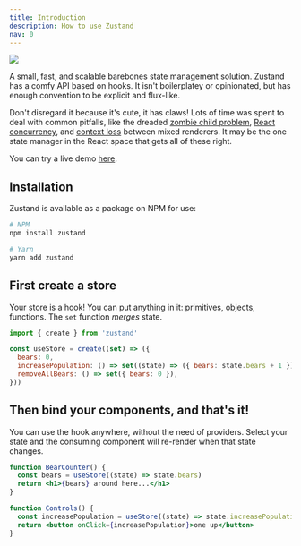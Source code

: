 ```yaml
---
title: Introduction
description: How to use Zustand
nav: 0
---
```


<div class="flex justify-center mb-4">
  <img src="https://github.com/pmndrs/zustand/raw/main/bear.jpg" />
</div>

A small, fast, and scalable barebones state management solution.
Zustand has a comfy API based on hooks.
It isn't boilerplatey or opinionated,
but has enough convention to be explicit and flux-like.

Don't disregard it because it's cute, it has claws!
Lots of time was spent to deal with common pitfalls,
like the dreaded [zombie child problem],
[React concurrency], and [context loss]
between mixed renderers.
It may be the one state manager in the React space that gets all of these right.

You can try a live demo [here](https://codesandbox.io/s/dazzling-moon-itop4).

[zombie child problem]: https://react-redux.js.org/api/hooks#stale-props-and-zombie-children
[react concurrency]: https://github.com/bvaughn/rfcs/blob/useMutableSource/text/0000-use-mutable-source.md
[context loss]: https://github.com/facebook/react/issues/13332

## Installation

Zustand is available as a package on NPM for use:

```bash
# NPM
npm install zustand

# Yarn
yarn add zustand
```

## First create a store

Your store is a hook!
You can put anything in it: primitives, objects, functions.
The `set` function _merges_ state.

```js
import { create } from 'zustand'

const useStore = create((set) => ({
  bears: 0,
  increasePopulation: () => set((state) => ({ bears: state.bears + 1 })),
  removeAllBears: () => set({ bears: 0 }),
}))
```

## Then bind your components, and that's it!

You can use the hook anywhere, without the need of providers.
Select your state and the consuming component
will re-render when that state changes.

```jsx
function BearCounter() {
  const bears = useStore((state) => state.bears)
  return <h1>{bears} around here...</h1>
}

function Controls() {
  const increasePopulation = useStore((state) => state.increasePopulation)
  return <button onClick={increasePopulation}>one up</button>
}
```
